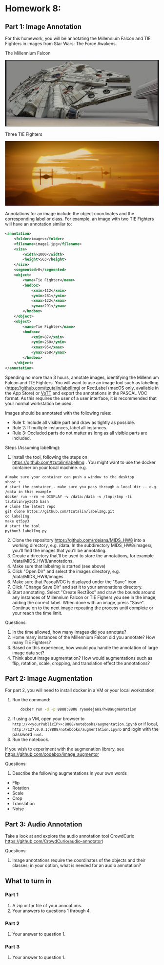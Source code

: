# Homework 8: 
## Part 1: Image Annotation
For this homework, you will be annotating the Millennium Falcon and TIE Fighters in images from Star Wars: The Force Awakens.  

The Millennium Falcon

![Image of the Millennium Falcon](./falcon.jpg)


Three TIE Fighters

![Image of the Millennium Falcon](./fighters.jpg)


Annotations for an image include the object coordinates and the corresponding label or class.
For example, an image with two TIE Fighters will have an annotation similar to:

```xml
<annotation>
    <folder>images</folder>
    <filename>image1.jpg</filename>
    <size>
        <width>1000</width>
        <height>563</height>
    </size>
    <segmented>0</segmented>
    <object>
        <name>Tie Fighter</name>
        <bndbox>
            <xmin>112</xmin>
            <ymin>281</ymin>
            <xmax>122</xmax>
            <ymax>291</ymax>
        </bndbox>
    </object>
    <object>
        <name>Tie Fighter</name>
        <bndbox>
            <xmin>87</xmin>
            <ymin>260</ymin>
            <xmax>95</xmax>
            <ymax>268</ymax>
        </bndbox>
    </object>
</annotation>

```
Spending no more than 3 hours, annotate images, identifying the Millennium Falcon and TIE Fighters.   You will want to use an image tool such as labelImg (https://github.com/tzutalin/labelImg) or RectLabel (macOS only, available in the App Store) or [VoTT](https://github.com/Microsoft/VoTT) and export the annotations in the PASCAL VOC format.  As this requires the user of a user interface, it is recommended that your normal workstation be used.

Images should be annotated with the following rules:

* Rule 1: Include all visible part and draw as tightly as possible.
* Rule 2: If multiple instances, label all instances.
* Rule 3: Occluded parts do not matter as long as all visible parts are included.

Steps (Assuming labelImg):
1. Install the tool, following the steps on https://github.com/tzutalin/labelImg . You might want to use the docker container on your local machine. e.g.
```
# make sure your container can push a window to the desktop
xhost +
# start the container.. make sure you pass through a local dir -- e.g. /data in this example
docker run --rm -e DISPLAY -v /data:/data -v /tmp:/tmp -ti tzutalin/py3qt5 bash
# clone the latest repo
git clone https://github.com/tzutalin/labelImg.git
cd labelImg
make qt5py3
# start the tool
python3 labelImg.py
```

2. Clone the repository https://github.com/rdejana/MIDS_HW8 into a working directory, e.g. /data.  In the subdirectory MIDS_HW8/images/, you'll find the images that you'll be annotating.  
3. Create a directory that'll be used to store the annotations, for example /data/MIDS_HW8/annotations.
4. Make sure that lalbeImg is started (see above)
5. Click "Open Dir" and select the images directory, e.g. /data/MIDS_HW8/images
6. Make sure that PascalVOC is displayed under the "Save" icon.
7. Click "Change Save Dir" and set it to your annonations directory.
8. Start annotating.  Select "Create RectBox" and draw the bounds around any instances of Millennium Falcon or TIE Fighers you see in the image, adding the correct label.  When done with an image, press "Save".  Continue on to the next image repeating the process until complete or your reach the time limit.


Questions: 
1.	In the time allowed, how many images did you annotate?  
2.	Home many instances of the Millennium Falcon did you annotate?  How many TIE Fighters?
3.	Based on this experience,  how would you handle the annotation of large image data set?
4.	Think about image augmentation?  How would augmentations such as flip, rotation, scale, cropping, and translation effect the annotations?

## Part 2: Image Augmentation
For part 2, you will need to install docker in a VM or your local workstation.  

1. Run the command:
```bash
       docker run -d -p 8888:8888 ryandejana/hw8augmentation
```
2. If using a VM, open your browser to ```http://<<yourPublicIP>>:8888/notebooks/augmentation.ipynb``` or if local, ```http://127.0.0.1:8888/notebooks/augmentation.ipynb``` and login with the password ```root```.
3. Run the notebook.

If you wish to experiment with the augmenation library, see https://github.com/codebox/image_augmentor

Questions: 
1. Describe the following augmentations in your own words
-	Flip
- 	Rotation
-	Scale
-	Crop
-	Translation
-	Noise

## Part 3: Audio Annotation
Take a look at and explore the audio annotation tool CrowdCurio https://github.com/CrowdCurio/audio-annotator)

Questions:
1.	Image annotations require the coordinates of the objects and their classes; in your option, what is needed for an audio annotation? 

## What to turn  in
### Part 1
1. A zip or tar file of your annoations.
2. Your answers to questions 1 through 4. 

### Part 2
1. Your answer to question 1.

### Part 3
1. Your answer to question 1.

